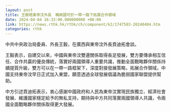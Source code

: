 ```yaml
---
layout: post
title: 王毅晤東帝汶外長　稱兩國可於一帶一路下拓展合作領域
date: 2024-04-04 16:33:00.000000000 +08:00
link: https://news.rthk.hk/rthk/ch/component/k2/1747503-20240404.htm
categories: rthk
---
```


中共中央政治局委員、外長王毅，在廣西與東帝汶外長賁迪拓會談。

王毅表示，自建交以來，中國與東帝汶雙邊關係取得長足發展，雙方要傳承相互信任、合作共贏的優良傳統，落實好兩國領導人重要共識，推動全面戰略夥伴關係持續提質升級，雙方可以在一帶一路框架下，深度對接發展策略，拓展合作領域，中國支持東帝汶早日正式加入東盟，願意透過全球發展倡議為脆弱國家聯盟提供幫助。

中方引述賁迪拓表示，衷心感謝中國政府和人民為東帝汶實現民族獨立、經濟社會發展、維護國家穩定給予的無私支持，期待與中方共同落實兩國領導人共識，令兩國全面戰略夥伴關係取得更大發展。
